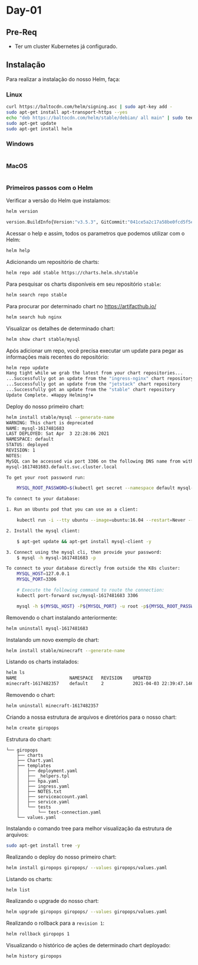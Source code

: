 # Day-01

## Pre-Req

- Ter um cluster Kubernetes já configurado.

## Instalação

Para realizar a instalação do nosso Helm, faça:

### Linux
```bash
curl https://baltocdn.com/helm/signing.asc | sudo apt-key add -
sudo apt-get install apt-transport-https --yes
echo "deb https://baltocdn.com/helm/stable/debian/ all main" | sudo tee /etc/apt/sources.list.d/helm-stable-debian.list
sudo apt-get update
sudo apt-get install helm
```

### Windows
```bash
```

### MacOS
```bash
```

### Primeiros passos com o Helm


Verificar a versão do Helm que instalamos:

```bash
helm version

version.BuildInfo{Version:"v3.5.3", GitCommit:"041ce5a2c17a58be0fcd5f5e16fb3e7e95fea622", GitTreeState:"dirty", GoVersion:"go1.15.8"}
```

Acessar o help e assim, todos os parametros que podemos utilizar com o Helm:

```bash
helm help
```

Adicionando um repositório de charts:

```bash
helm repo add stable https://charts.helm.sh/stable
```

Para pesquisar os charts disponíveis em seu repositório `stable`:

```bash
helm search repo stable
```

Para procurar por determinado chart no https://artifacthub.io/

```bash
helm search hub nginx
```


Visualizar os detalhes de determinado chart:

```bash
helm show chart stable/mysql
```


Após adicionar um repo, você precisa executar um update para pegar as informações mais recentes do repositório:

```bash
helm repo update
Hang tight while we grab the latest from your chart repositories...
...Successfully got an update from the "ingress-nginx" chart repository
...Successfully got an update from the "jetstack" chart repository
...Successfully got an update from the "stable" chart repository
Update Complete. ⎈Happy Helming!⎈
```


Deploy do nosso primeiro chart:

```bash
helm install stable/mysql --generate-name
WARNING: This chart is deprecated
NAME: mysql-1617481683
LAST DEPLOYED: Sat Apr  3 22:28:06 2021
NAMESPACE: default
STATUS: deployed
REVISION: 1
NOTES:
MySQL can be accessed via port 3306 on the following DNS name from within your cluster:
mysql-1617481683.default.svc.cluster.local

To get your root password run:

    MYSQL_ROOT_PASSWORD=$(kubectl get secret --namespace default mysql-1617481683 -o jsonpath="{.data.mysql-root-password}" | base64 --decode; echo)

To connect to your database:

1. Run an Ubuntu pod that you can use as a client:

    kubectl run -i --tty ubuntu --image=ubuntu:16.04 --restart=Never -- bash -il

2. Install the mysql client:

    $ apt-get update && apt-get install mysql-client -y

3. Connect using the mysql cli, then provide your password:
    $ mysql -h mysql-1617481683 -p

To connect to your database directly from outside the K8s cluster:
    MYSQL_HOST=127.0.0.1
    MYSQL_PORT=3306

    # Execute the following command to route the connection:
    kubectl port-forward svc/mysql-1617481683 3306

    mysql -h ${MYSQL_HOST} -P${MYSQL_PORT} -u root -p${MYSQL_ROOT_PASSWORD}
```

Removendo o chart instalando anteriormente:

```bash
helm uninstall mysql-1617481683
```

Instalando um novo exemplo de chart:

```bash
helm install stable/minecraft --generate-name
```


Listando os charts instalados:

```bash
helm ls
NAME                	NAMESPACE	REVISION	UPDATED                                 	STATUS  	CHART          	APP VERSION
minecraft-1617482357	default  	2       	2021-04-03 22:39:47.146903918 +0200 CEST	deployed	minecraft-1.2.5	1.14.4     
```

Removendo o chart:

```bash
helm uninstall minecraft-1617482357
``` 

Criando a nossa estrutura de arquivos e diretórios para o nosso chart:

```bash
helm create giropops
```

Estrutura do chart:

```
└── giropops
    ├── charts
    ├── Chart.yaml
    ├── templates
    │   ├── deployment.yaml
    │   ├── _helpers.tpl
    │   ├── hpa.yaml
    │   ├── ingress.yaml
    │   ├── NOTES.txt
    │   ├── serviceaccount.yaml
    │   ├── service.yaml
    │   └── tests
    │       └── test-connection.yaml
    └── values.yaml
```

Instalando o comando tree para melhor visualização da estrutura de arquivos:

```bash
sudo apt-get install tree -y
```

Realizando o deploy do nosso primeiro chart:

```bash
helm install giropops giropops/ --values giropops/values.yaml 
```

Listando os charts:

```bash
helm list
```

Realizando o upgrade do nosso chart:

```bash
helm upgrade giropops giropops/ --values giropops/values.yaml
```

Realizando o rollback para a `revision 1`:

```bash
helm rollback giropops 1
```

Visualizando o histórico de ações de determinado chart deployado:

```bash
helm history giropops
```